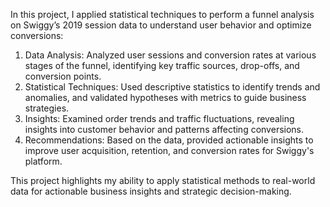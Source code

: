 In this project, I applied statistical techniques to perform a funnel analysis on Swiggy’s 2019 session data to understand user behavior and optimize conversions:

1. Data Analysis: Analyzed user sessions and conversion rates at various stages of the funnel, identifying key traffic sources, drop-offs, and conversion points.
2. Statistical Techniques: Used descriptive statistics to identify trends and anomalies, and validated hypotheses with metrics to guide business strategies.
3. Insights: Examined order trends and traffic fluctuations, revealing insights into customer behavior and patterns affecting conversions.
4. Recommendations: Based on the data, provided actionable insights to improve user acquisition, retention, and conversion rates for Swiggy's platform.

   
This project highlights my ability to apply statistical methods to real-world data for actionable business insights and strategic decision-making.
